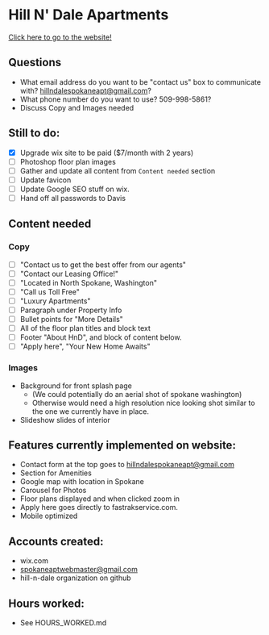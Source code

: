 # Hill N' Dale Apartments

[Click here to go to the website!](http://thegrovespokane.com)

## Questions

* What email address do you want to be "contact us" box to communicate with? hillndalespokaneapt@gmail.com?
* What phone number do you want to use? 509-998-5861?
* Discuss Copy and Images needed

## Still to do:

* [x] Upgrade wix site to be paid ($7/month with 2 years) 
* [ ] Photoshop floor plan images
* [ ] Gather and update all content from `Content needed` section
* [ ] Update favicon
* [ ] Update Google SEO stuff on wix.
* [ ] Hand off all passwords to Davis

## Content needed

### Copy

* [ ] "Contact us to get the best offer from our agents"
* [ ] "Contact our Leasing Office!"
* [ ] "Located in North Spokane, Washington"
* [ ] "Call us Toll Free"
* [ ] "Luxury Apartments"
* [ ] Paragraph under Property Info
* [ ] Bullet points for "More Details"
* [ ] All of the floor plan titles and block text
* [ ] Footer "About HnD", and block of content below.
* [ ] "Apply here", "Your New Home Awaits"

### Images

* Background for front splash page
  * (We could potentially do an aerial shot of spokane washington)
  * Otherwise would need a high resolution nice looking shot similar to the one we currently have in place.
* Slideshow slides of interior

## Features currently implemented on website:
 
 * Contact form at the top goes to hillndalespokaneapt@gmail.com
 * Section for Amenities
 * Google map with location in Spokane
 * Carousel for Photos
 * Floor plans displayed and when clicked zoom in
 * Apply here goes directly to fastrakservice.com.
 * Mobile optimized

## Accounts created:

 * wix.com
 * spokaneaptwebmaster@gmail.com
 * hill-n-dale organization on github

## Hours worked:

* See HOURS_WORKED.md

